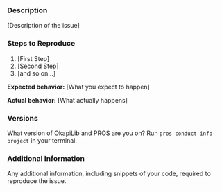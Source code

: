 ### Description

[Description of the issue]

### Steps to Reproduce

1. [First Step]
2. [Second Step]
3. [and so on...]

**Expected behavior:** [What you expect to happen]

**Actual behavior:** [What actually happens]

### Versions

What version of OkapiLib and PROS are you on? Run `pros conduct info-project` in your terminal.

### Additional Information

Any additional information, including snippets of your code, required to reproduce the issue.
